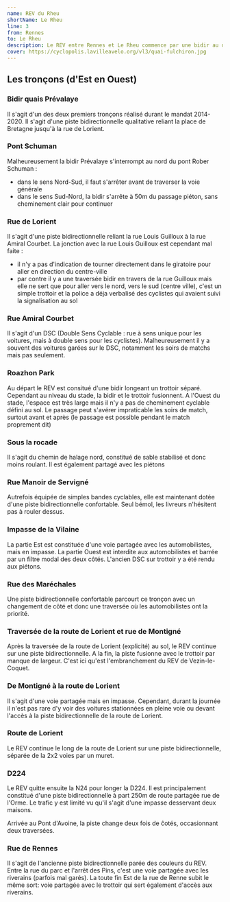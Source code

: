 ```yaml
---
name: REV du Rheu
shortName: Le Rheu
line: 3
from: Rennes
to: Le Rheu
description: Le REV entre Rennes et Le Rheu commence par une bidir au début de la rue de Lorient avant de longer la Vilaine via le chemin de halage en intra rocade puis la rue du Manoir de Servigné et ensuite une bidir le long de la route de Lorient (N24) avant de rejoindre le Pont d"Avoine et les Landes d'Apigné. Côté Rennes,
cover: https://cyclopolis.lavilleavelo.org/vl3/quai-fulchiron.jpg
---
```


## Les tronçons (d'Est en Ouest)

### Bidir quais Prévalaye

Il s'agit d'un des deux premiers tronçons réalisé durant le mandat 2014-2020.
Il s'agit d'une piste bidirectionnelle qualitative reliant la place de Bretagne jusqu'à la rue de Lorient.

### Pont Schuman

Malheureusement la bidir Prévalaye s'interrompt au nord du pont Rober Schuman :
* dans le sens Nord-Sud, il faut s'arrêter avant de traverser la voie générale
* dans le sens Sud-Nord, la bidir s'arrête à 50m du passage piéton, sans cheminement clair pour continuer

### Rue de Lorient

Il s'agit d'une piste bidirectionnelle reliant la rue Louis Guilloux à la rue Amiral Courbet.
La jonction avec la rue Louis Guilloux est cependant mal faite :
* il n'y a pas d'indication de tourner directement dans le giratoire pour aller en direction du centre-ville
* par contre il y a une traversée bidir en travers de la rue Guilloux mais elle ne sert que pour aller vers le nord, vers le sud (centre ville), c'est un simple trottoir et la police a déja verbalisé des cyclistes qui avaient suivi la signalisation au sol

### Rue Amiral Courbet

Il s'agit d'un DSC (Double Sens Cyclable : rue à sens unique pour les voitures, mais à double sens pour les cyclistes).
Malheureusement il y a souvent des voitures garées sur le DSC, notamment les soirs de matchs mais pas seulement.

### Roazhon Park
Au départ le REV est consitué d'une bidir longeant un trottoir séparé.
Cependant au niveau du stade, la bidir et le trottoir fusionnent.
A l'Ouest du stade, l'espace est très large mais il n'y a pas de cheminement cyclable défini au sol.
Le passage peut s'avérer impraticable les soirs de match, surtout avant et après (le passage est possible pendant le match proprement dit)

### Sous la rocade

Il s'agit du chemin de halage nord, constitué de sable stabilisé et donc moins roulant.
Il est également partagé avec les piétons

### Rue Manoir de Servigné

Autrefois équipée de simples bandes cyclables, elle est maintenant dotée d'une piste bidirectionnelle confortable.
Seul bémol, les livreurs n'hésitent pas à rouler dessus.

### Impasse de la Vilaine

La partie Est est constituée d'une voie partagée avec les automobilistes, mais en impasse.
La partie Ouest est interdite aux automobilistes et barrée par un filtre modal des deux côtés.
L'ancien DSC sur trottoir y a été rendu aux piétons.

### Rue des Maréchales

Une piste bidirectionnelle confortable parcourt ce tronçon avec un changement de côté et donc une traversée où les automobilistes ont la priorité.

### Traversée de la route de Lorient et rue de Montigné

Après la traversée de la route de Lorient (explicité) au sol, le REV continue sur une piste bidirectionnelle.
A la fin, la piste fusionne avec le trottoir par manque de largeur.
C'est ici qu'est l'embranchement du REV de Vezin-le-Coquet.

### De Montigné à la route de Lorient

Il s'agit d'une voie partagée mais en impasse.
Cependant, durant la journée il n'est pas rare d'y voir des voitures stationnées en pleine voie ou devant l'accès à la piste bidirectionnelle de la route de Lorient.

### Route de Lorient

Le REV continue le long de la route de Lorient sur une piste bidirectionnelle, séparée de la 2x2 voies par un muret.

### D224

Le REV quitte ensuite la N24 pour longer la D224.
Il est principalement constitué d'une piste bidirectionnelle à part 250m de route partagée rue de l'Orme.
Le trafic y est limité vu qu'il s'agit d'une impasse desservant deux maisons.

Arrivée au Pont d'Avoine, la piste change deux fois de ĉotés, occasionnant deux traversées.

### Rue de Rennes

Il s'agit de l'ancienne piste bidirectionnelle parée des couleurs du REV.
Entre la rue du parc et l'arrêt des Pins, c'est une voie partagée avec les riverains (parfois mal garés).
La toute fin Est de la rue de Renne subit le même sort: voie partagée avec le trottoir qui sert également d'accès aux riverains.